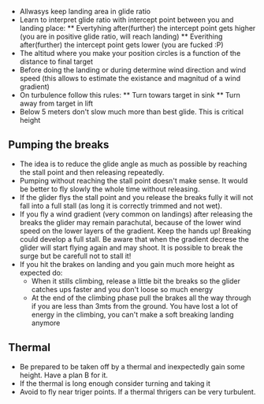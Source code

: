 * Allwasys keep landing area in glide ratio
* Learn to interpret glide ratio with intercept point between you and landing place:
   ** Evertyhing after(further) the intercept point gets higher (you are in positive glide ratio, will reach landing)
   ** Everithing after(further) the intercept point gets lower (you are fucked :P)
* The altitud where you make your position circles is a function of the distance to final target
* Before doing the landing or during determine wind direction and wind speed (this allows to estimate the existance and magnitud of a wind gradient)
* On turbulence follow this rules:
   ** Turn towars target in sink
   ** Turn away from target in lift
* Below 5 meters don't slow much more than best glide. This is critical height

## Pumping the breaks

* The idea is to reduce the glide angle as much as possible by reaching the stall point and then releasing repeatedly. 
* Pumping without reaching the stall point doesn't make sense. It would be better to fly slowly the whole time without releasing.
* If the glider flys the stall point and you release the breaks fully it will not fall into a full stall (as long it is correctly trimmed and not wet).
* If you fly a wind gradient (very common on landings) after releasing the breaks the glider may remain parachutal, because of the lower wind speed on the lower layers of the gradient. Keep the hands up! Breaking could develop a full stall. Be aware that when the gradient decrese the glider will start flying again and may shoot. It is possible to break the surge but be carefull not to stall it!
* If you hit the brakes on landing and you gain much more height as expected do:
    * When it stills climbing, release a little bit the breaks so the glider catches ups faster and you don't loose so much energy
    * At the end of the climbing phase pull the brakes all the way through if you are less than 3mts from the ground. You have lost a lot of energy in the climbing, you can't make a soft breaking landing anymore


## Thermal
* Be prepared to be taken off by a thermal and inexpectedly gain some height. Have a plan B for it.
* If the thermal is long enough consider turning and taking it
* Avoid to fly near triger points. If a thermal thrigers can be very turbulent.
